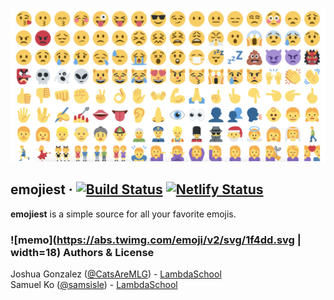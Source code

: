 ![emojiest](./src/assets/images/emojis.png)

## emojiest &middot; [![Build Status](https://travis-ci.com/samsisle/react-suspense.svg?branch=master)](https://travis-ci.com/samsisle/react-suspense) [![Netlify Status](https://api.netlify.com/api/v1/badges/5f5eec65-fb0a-4eb2-85ca-a7ea396c6b35/deploy-status)](https://app.netlify.com/sites/emojiest/deploys)

**emojiest** is a simple source for all your favorite emojis.

### ![memo](https://abs.twimg.com/emoji/v2/svg/1f4dd.svg | width=18) Authors & License

Joshua Gonzalez ([@CatsAreMLG](https://github.com/CatsAreMLG)) - [LambdaSchool](https://lambdaschool.com/)<br>
Samuel Ko ([@samsisle](https://github.com/samsisle)) - [LambdaSchool](https://lambdaschool.com/)
